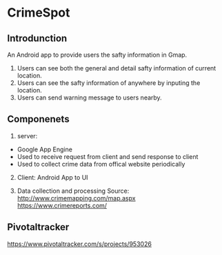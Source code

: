 CrimeSpot
========
Introdunction
--------------
An Android app to provide users the safty information in Gmap.
1. Users can see both the general and detail safty information of current location.
2. Users can see the safty information of anywhere by inputing the location.
3. Users can send warning message to users nearby.

Componenets
-----------
1. server:
- Google App Engine
- Used to receive request from client and send response to client
- Used to collect crime data from offical website periodically

2. Client:
Android App to UI

3. Data collection and processing
Source: http://www.crimemapping.com/map.aspx
https://www.crimereports.com/

Pivotaltracker
------------------
https://www.pivotaltracker.com/s/projects/953026
